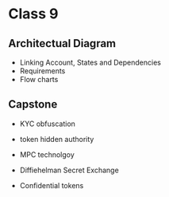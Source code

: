 # Class 9
## Architectual Diagram
- Linking Account, States and Dependencies
- Requirements
- Flow charts

## Capstone
- KYC obfuscation
- token hidden authority
- MPC technolgoy

- Diffiehelman Secret Exchange
- Confidential tokens
